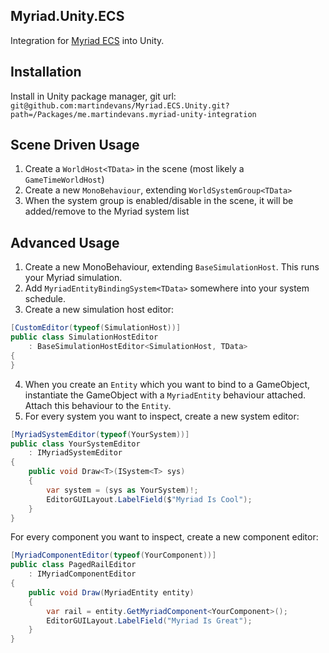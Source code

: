 ## Myriad.Unity.ECS

Integration for [Myriad ECS](https://github.com/martindevans/Myriad.ECS) into Unity.

## Installation

Install in Unity package manager, git url: `git@github.com:martindevans/Myriad.ECS.Unity.git?path=/Packages/me.martindevans.myriad-unity-integration`

## Scene Driven Usage

1. Create a `WorldHost<TData>` in the scene (most likely a `GameTimeWorldHost`)
2. Create a new `MonoBehaviour`, extending `WorldSystemGroup<TData>`
3. When the system group is enabled/disable in the scene, it will be added/remove to the Myriad system list

## Advanced Usage

1. Create a new MonoBehaviour, extending `BaseSimulationHost`. This runs your Myriad simulation.
2. Add `MyriadEntityBindingSystem<TData>` somewhere into your system schedule.
3. Create a new simulation host editor:

```csharp
[CustomEditor(typeof(SimulationHost))]
public class SimulationHostEditor
    : BaseSimulationHostEditor<SimulationHost, TData>
{
}
```

4. When you create an `Entity` which you want to bind to a GameObject, instantiate the GameObject with a `MyriadEntity` behaviour attached. Attach this behaviour to the `Entity`.
5. For every system you want to inspect, create a new system editor:

```csharp
[MyriadSystemEditor(typeof(YourSystem))]
public class YourSystemEditor
    : IMyriadSystemEditor
{
    public void Draw<T>(ISystem<T> sys)
    {
        var system = (sys as YourSystem)!;
        EditorGUILayout.LabelField($"Myriad Is Cool");
    }
}
```

For every component you want to inspect, create a new component editor:

```csharp
[MyriadComponentEditor(typeof(YourComponent))]
public class PagedRailEditor
    : IMyriadComponentEditor
{
    public void Draw(MyriadEntity entity)
    {
        var rail = entity.GetMyriadComponent<YourComponent>();
        EditorGUILayout.LabelField("Myriad Is Great");
    }
}
```